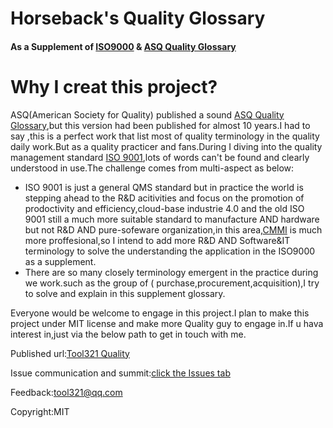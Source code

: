 # Horseback's Quality Glossary
#### As a Supplement of [ISO9000](http://www.iso.org/iso/catalogue_detail?csnumber=45481) & [ASQ Quality Glossary](http://asq.org/glossary/)

# Why I creat this project?
ASQ(American Society for Quality) published a sound  [ASQ Quality Glossary](http://asq.org/glossary/),but this version had been published for almost 10 years.I had to say ,this is a perfect work that list most of quality terminology in the quality daily work.But as a quality practicer and fans.During I diving into the quality management standard [ISO 9001](http://www.iso.org/iso/catalogue_detail?csnumber=62085),lots of words can't be found and clearly understood in use.The challenge comes from multi-aspect as below:
* ISO 9001 is just a general QMS standard but in practice the world is stepping ahead to the R&D acitivities and focus on the promotion  of prodoctivity and efficiency,cloud-base industrie 4.0 and the old ISO 9001 still a much more suitable standard to manufacture AND hardware but not R&D AND pure-sofeware organization,in this area,[CMMI](http://cmmiinstitute.com/resources) is much more proffesional,so I intend to add more R&D AND Software&IT terminology to solve the understanding the application in the ISO9000 as a supplement.
* There are so many closely terminology emergent in the practice during we work.such as the group of ( purchase,procurement,acquisition),I try to solve and explain in this supplement glossary.

Everyone would be welcome to engage in this project.I plan to make this project under MIT license and make more  Quality guy to engage in.If u hava interest in,just via the below path to get in touch with me.

Published url:[Tool321 Quality](http://www.tool321.com/en/r/quality.html)

Issue communication and summit:[click the Issues tab](https://github.com/tool321/Horseback-s-Quality-Glossary/issues)

Feedback:tool321@qq.com

Copyright:MIT
